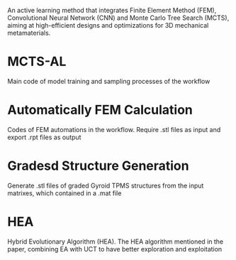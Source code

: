 An active learning method that integrates Finite Element Method (FEM), Convolutional Neural Network (CNN) and Monte Carlo Tree Search (MCTS), aiming at high-efficient designs and optimizations for 3D mechanical metamaterials.
# MCTS-AL
Main code of model training and sampling processes of the workflow
# Automatically FEM Calculation
Codes of FEM automations in the workflow. Require .stl files as input and export .rpt files as output
# Gradesd Structure Generation
Generate .stl files of graded Gyroid TPMS structures from the input matrixes, which contained in a .mat file 
# HEA
Hybrid Evolutionary Algorithm (HEA). The HEA algorithm mentioned in the paper, combining EA with UCT to have better exploration and exploitation
